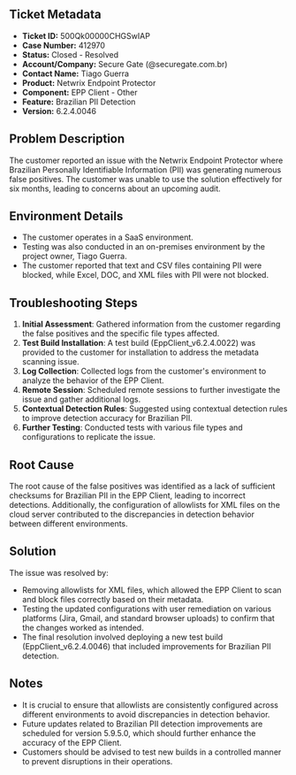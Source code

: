 ## Ticket Metadata
- **Ticket ID:** 500Qk00000CHGSwIAP
- **Case Number:** 412970
- **Status:** Closed - Resolved
- **Account/Company:** Secure Gate (@securegate.com.br)
- **Contact Name:** Tiago Guerra
- **Product:** Netwrix Endpoint Protector
- **Component:** EPP Client - Other
- **Feature:** Brazilian PII Detection
- **Version:** 6.2.4.0046

## Problem Description
The customer reported an issue with the Netwrix Endpoint Protector where Brazilian Personally Identifiable Information (PII) was generating numerous false positives. The customer was unable to use the solution effectively for six months, leading to concerns about an upcoming audit.

## Environment Details
- The customer operates in a SaaS environment.
- Testing was also conducted in an on-premises environment by the project owner, Tiago Guerra.
- The customer reported that text and CSV files containing PII were blocked, while Excel, DOC, and XML files with PII were not blocked.

## Troubleshooting Steps
1. **Initial Assessment**: Gathered information from the customer regarding the false positives and the specific file types affected.
2. **Test Build Installation**: A test build (EppClient_v6.2.4.0022) was provided to the customer for installation to address the metadata scanning issue.
3. **Log Collection**: Collected logs from the customer's environment to analyze the behavior of the EPP Client.
4. **Remote Session**: Scheduled remote sessions to further investigate the issue and gather additional logs.
5. **Contextual Detection Rules**: Suggested using contextual detection rules to improve detection accuracy for Brazilian PII.
6. **Further Testing**: Conducted tests with various file types and configurations to replicate the issue.

## Root Cause
The root cause of the false positives was identified as a lack of sufficient checksums for Brazilian PII in the EPP Client, leading to incorrect detections. Additionally, the configuration of allowlists for XML files on the cloud server contributed to the discrepancies in detection behavior between different environments.

## Solution
The issue was resolved by:
- Removing allowlists for XML files, which allowed the EPP Client to scan and block files correctly based on their metadata.
- Testing the updated configurations with user remediation on various platforms (Jira, Gmail, and standard browser uploads) to confirm that the changes worked as intended.
- The final resolution involved deploying a new test build (EppClient_v6.2.4.0046) that included improvements for Brazilian PII detection.

## Notes
- It is crucial to ensure that allowlists are consistently configured across different environments to avoid discrepancies in detection behavior.
- Future updates related to Brazilian PII detection improvements are scheduled for version 5.9.5.0, which should further enhance the accuracy of the EPP Client.
- Customers should be advised to test new builds in a controlled manner to prevent disruptions in their operations.